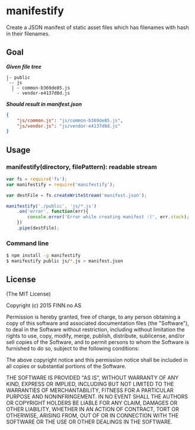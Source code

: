 # manifestify

Create a JSON manifest of static asset files which has filenames with hash in their filenames.

## Goal

***Given file tree***

    |- public
    `-- js
      | - common-b369de85.js
      ` - vendor-e4137d8d.js

***Should result in manifest.json***

```json
{
	"js/common.js": "js/common-b369de85.js",
	"js/vendor.js": "js/vendor-e4137d8d.js"
}
```

## Usage

### manifestify(directory, filePattern): readable stream

```js
var fs = require('fs');
var manifestify = require('manifestify');

var destFile = fs.createWriteStream('manifest.json');

manifestify('./public', 'js/*.js')
	.on('error', function(err){
		console.error('Error while creating manifest :(', err.stack);
	})
	.pipe(destFile);
```

### Command line

```bash
$ npm install -g manifestify
$ manifestify public js/*.js > manifest.json
```

## License

(The MIT License)

Copyright (c) 2015 FINN.no AS

Permission is hereby granted, free of charge, to any person obtaining
a copy of this software and associated documentation files (the
"Software"), to deal in the Software without restriction, including
without limitation the rights to use, copy, modify, merge, publish,
distribute, sublicense, and/or sell copies of the Software, and to
permit persons to whom the Software is furnished to do so, subject to
the following conditions:

The above copyright notice and this permission notice shall be
included in all copies or substantial portions of the Software.

THE SOFTWARE IS PROVIDED "AS IS", WITHOUT WARRANTY OF ANY KIND,
EXPRESS OR IMPLIED, INCLUDING BUT NOT LIMITED TO THE WARRANTIES OF
MERCHANTABILITY, FITNESS FOR A PARTICULAR PURPOSE AND
NONINFRINGEMENT. IN NO EVENT SHALL THE AUTHORS OR COPYRIGHT HOLDERS BE
LIABLE FOR ANY CLAIM, DAMAGES OR OTHER LIABILITY, WHETHER IN AN ACTION
OF CONTRACT, TORT OR OTHERWISE, ARISING FROM, OUT OF OR IN CONNECTION
WITH THE SOFTWARE OR THE USE OR OTHER DEALINGS IN THE SOFTWARE.
